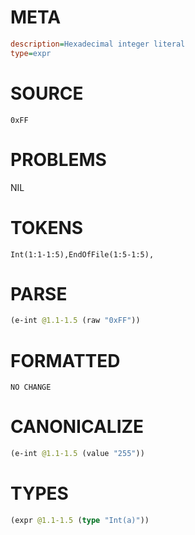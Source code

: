 # META
~~~ini
description=Hexadecimal integer literal
type=expr
~~~
# SOURCE
~~~roc
0xFF
~~~
# PROBLEMS
NIL
# TOKENS
~~~zig
Int(1:1-1:5),EndOfFile(1:5-1:5),
~~~
# PARSE
~~~clojure
(e-int @1.1-1.5 (raw "0xFF"))
~~~
# FORMATTED
~~~roc
NO CHANGE
~~~
# CANONICALIZE
~~~clojure
(e-int @1.1-1.5 (value "255"))
~~~
# TYPES
~~~clojure
(expr @1.1-1.5 (type "Int(a)"))
~~~

